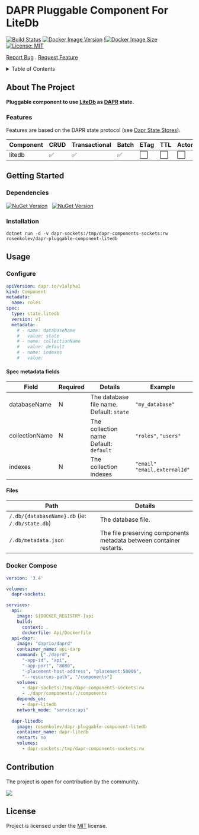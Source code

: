 # DAPR Pluggable Component For LiteDb

[![Build Status](https://github.com/rosenkolev/dapr-pluggable-component-litedb/actions/workflows/dotnet.yml/badge.svg)](https://github.com/rosenkolev/dapr-pluggable-component-litedb/actions/workflows/dotnet.yml)
[![Docker Image Version](https://img.shields.io/docker/v/rosenkolev/dapr-pluggable-component-litedb)](https://hub.docker.com/r/rosenkolev/dapr-pluggable-component-litedb)
[!![Docker Image Size](https://img.shields.io/docker/image-size/rosenkolev/dapr-pluggable-component-litedb)](https://hub.docker.com/r/rosenkolev/dapr-pluggable-component-litedb)
[![License: MIT](https://img.shields.io/badge/License-MIT-yellow.svg)](https://github.com/rosenkolev/dapr-pluggable-component-litedb/blob/main/LICENSE)

[Report Bug](/issues) . [Request Feature](/issues)

<details>
<summary>Table of Contents</summary>

1. [About The Project](#about-the-project)
   * [Features](#features)
1. [Getting Started](#getting-started)
   * [Dependencies](#dependencies)
   * [Installation](#installation)
1. [Usage](#usage)
   * [Configure](#configure)
   * [Docker Compose](#docker-compose) 
1. [Contributing](#contributing)
1. [License](#license)

</details>

## About The Project

**Pluggable component to use [LiteDb](https://www.litedb.org/) as [DAPR](dapr.io) state.**

### Features

Features are based on the DAPR state protocol (see [Dapr State Stores](https://docs.dapr.io/reference/components-reference/supported-state-stores/)).

| Component |	CRUD | Transactional | Batch | ETag | TTL | Actors | Query |
| --------- | ---- | ------------- | ----- | ---- | --- | ------ | ----- |
| litedb    | ✅  | ✅            | ✅   | ⬜   | ⬜ | ⬜     | ✅   | 

## Getting Started

### Dependencies

[![NuGet Version](https://img.shields.io/nuget/dt/LiteDb?style=flat-square&label=LiteDB)](https://www.nuget.org/packages/LiteDB) &nbsp;
[![NuGet Version](https://img.shields.io/nuget/dt/Dapr.PluggableComponents.AspNetCore?style=flat-square&label=Dapr.PluggableComponents.AspNetCore)](https://www.nuget.org/packages/Dapr.PluggableComponents.AspNetCore)

### Installation

```shell
dotnet run -d -v dapr-sockets:/tmp/dapr-components-sockets:rw rosenkolev/dapr-pluggable-component-litedb
```

## Usage

### Configure

```yaml
apiVersion: dapr.io/v1alpha1
kind: Component
metadata:
  name: roles
spec:
  type: state.litedb
  version: v1
  metadata:
    # - name: databaseName
    #   value: state
    # - name: collectionName
    #   value: default
    # - name: indexes
    #   value: 
```

#### Spec metadata fields

| Field          | Required | Details | Example |
| -------------- | -------- | ------- | ------- |
| databaseName   | N        | The database file name. <br> Default: `state` | `"my_database"` |
| collectionName | N        | The collection name <br> Default: `default` | `"roles"`, `"users"` |
| indexes        | N        | The collection indexes | `"email"` <br> `"email,externalId"` |

#### Files

| Path | Details |
| ---- | ------- |
| `/.db/{databaseName}.db` (ie: `/.db/state.db`) | The database file. |
| `/.db/metadata.json` | The file preserving components metadata between container restarts. |

### Docker Compose

```yaml
version: '3.4'

volumes:
  dapr-sockets:

services:
  api:
    image: ${DOCKER_REGISTRY-}api
    build:
      context: .
      dockerfile: Api/Dockerfile
  api-dapr:
    image: "daprio/daprd"
    container_name: api-darp
    command: ["./daprd",
      "-app-id", "api",
      "-app-port", "8080",
      "-placement-host-address", "placement:50006",
      "--resources-path", "/components"]
    volumes:
      - dapr-sockets:/tmp/dapr-components-sockets:rw
      - ./dapr/components/:/components
    depends_on:
      - dapr-litedb
    network_mode: "service:api"
  
  dapr-litedb:
    image: rosenkolev/dapr-pluggable-component-litedb
    container_name: dapr-litedb
    restart: no
    volumes:
      - dapr-sockets:/tmp/dapr-components-sockets:rw
```

## Contribution

The project is open for contribution by the community.

<a href="https://github.com/dapr/components-contrib/graphs/contributors">
  <img src="https://contributors-img.web.app/image?repo=rosenkolev/dapr-pluggable-component-litedb" />
</a>

## License

Project is licensed under the [MIT](LICENSE.TXT) license.
